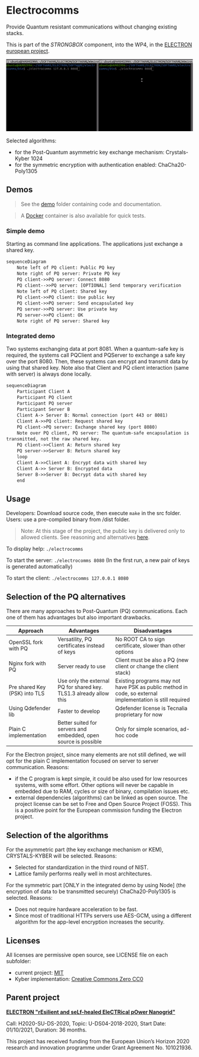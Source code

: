 # Electrocomms

Provide Quantum resistant communications without changing existing stacks.

This is part of the *STRONGBOX* component, into the WP4, in the [ELECTRON european project](https://electron-project.eu/). 

![](electrocomms.gif)

Selected algorithms:
- for the Post-Quantum asymmetric key exchange mechanism: Crystals-Kyber 1024
- for the symmetric encryption with authentication enabled: ChaCha20-Poly1305

## Demos

> See the [demo](/demo) folder containing code and documentation. 

> A [Docker](/DOCKER) container is also available for quick tests.

### Simple demo

Starting as command line applications. The applications just exchange a shared key.

```mermaid
sequenceDiagram
    Note left of PQ client: Public PQ key
    Note right of PQ server: Private PQ key
    PQ client->>PQ server: Connect 8080
    PQ client-->>PQ server: [OPTIONAL] Send temporary verification
    Note left of PQ client: Shared key
    PQ client->>PQ client: Use public key
    PQ client->>PQ server: Send encapsulated key
    PQ server->>PQ server: Use private key
    PQ server->>PQ client: OK
    Note right of PQ server: Shared key
```

### Integrated demo

Two systems exchanging data at port 8081. When a quantum-safe key is required, the systems call PQClient and PQServer to exchange a safe key over the port 8080. Then, these systems can encrypt and transmit data by using that shared key. Note also that Client and PQ client interaction (same with server) is always done locally.

```mermaid
sequenceDiagram
    Participant Client A
    Participant PQ client
    Participant PQ server
    Participant Server B
    Client A-> Server B: Normal connection (port 443 or 8081)
    Client A->>PQ client: Request shared key
    PQ client->PQ server: Exchange shared key (port 8080)
    Note over PQ client, PQ server: The quantum-safe encapsulation is transmitted, not the raw shared key.
    PQ client->>Client A: Return shared key
    PQ server->>Server B: Return shared key
    loop
    Client A->>Client A: Encrypt data with shared key
    Client A->> Server B: Encrypted data
    Server B->>Server B: Decrypt data with shared key
    end
```

## Usage

Developers: Download source code, then execute `make` in the src folder.
Users: use a pre-compiled binary from /dist folder.

> Note: At this stage of the project, the public key is delivered only to allowed clients. See reasoning and alternatives [here](/README_DEVELOPMENT.md). 

To display help: `./electrocomms`

To start the server: `./electrocomms 8080` (In the first run, a new pair of keys is generated automatically)

To start the client: `./electrocomms 127.0.0.1 8080`

## Selection of the PQ alternatives

There are many approaches to Post-Quantum (PQ) communications. Each one of them has advantages but also important drawbacks.

|Approach|Advantages|Disadvantages|
|---|---|---|
|OpenSSL fork with PQ|Versatility, PQ certificates instead of keys | No ROOT CA to sign certificate, slower than other options| not all chip architectures|not suitable for embedded|
|Nginx fork with PQ|Server ready to use|Client must be also a PQ (new client or change the client stack)|
|Pre shared Key (PSK) into TLS|Use only the external PQ for shared key. TLS1.3 already allow this|Existing programs may not have PSK as public method in code, so external implementation is still required|
|Using Qdefender lib|Faster to develop|Qdefender license is Tecnalia proprietary for now|
|Plain C implementation|Better suited for servers and embedded, open source is possible|Only for simple scenarios, ad-hoc code|

For the Electron project, since many elements are not still defined, we will opt for the plain C implementation focused on server to server communication. Reasons:
- if the C program is kept simple, it could be also used for low resources systems, with some effort. Other options will never be capable in embedded due to RAM, cycles or size of binary, compilation issues etc.
-  external dependencies (algorithms) can be  linked as open source. The project license can be set to Free and Open Source Project (FOSS). This is a positive point for the European commission funding the Electron project.

## Selection of the algorithms

For the asymmetric part (the key exchange mechanism or KEM), CRYSTALS-KYBER will be selected. Reasons:
- Selected for standardization in the third round of NIST.
- Lattice family performs really well in most architectures.

For the symmetric part [ONLY in the integrated demo by using Node] (the encryption of data to be transmitted securely) ChaCha20-Poly1305 is selected. Reasons:
- Does not require hardware acceleration to be fast.
- Since most of traditional HTTPs servers use AES-GCM, using a different algorithm for the app-level encryption increases the security.


## Licenses

All licenses are permissive open source, see LICENSE file on each subfolder:
- current project: [MIT](/LICENSE)
- Kyber implementation: [Creative Commons Zero CC0](/src/kyber1024/LICENSE)


## Parent project

**[ELECTRON "rEsilient and seLf-healed EleCTRical pOwer Nanogrid"](https://electron-project.eu/)**

Call: H2020-SU-DS-2020, Topic: U-DS04-2018-2020, Start Date: 01/10/2021, Duration: 36 months.

This project has received funding from the European Union’s Horizon 2020 research and innovation programme under Grant Agreement No. 101021936.


